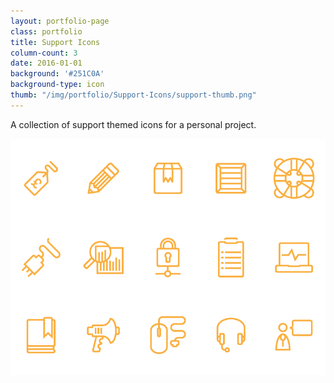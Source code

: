 ```yaml
---
layout: portfolio-page
class: portfolio
title: Support Icons
column-count: 3
date: 2016-01-01
background: '#251C0A'
background-type: icon
thumb: "/img/portfolio/Support-Icons/support-thumb.png"
---
```


A collection of support themed icons for a personal project.

<img class="fluid" src="/img/portfolio/Support-Icons/support-icon-grid.png">